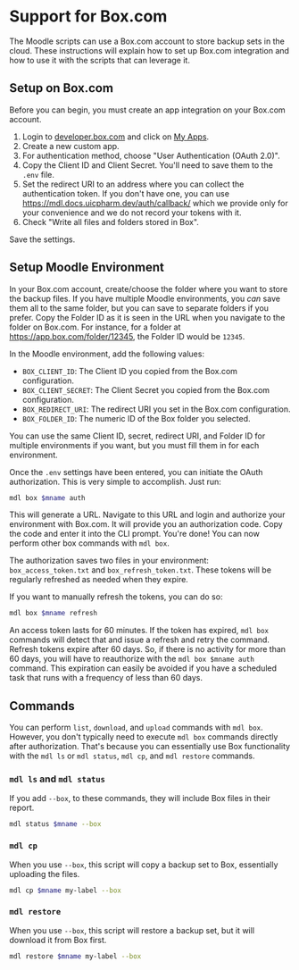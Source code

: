 # Support for Box.com

The Moodle scripts can use a Box.com account to store backup sets in the cloud. These
instructions will explain how to set up Box.com integration and how to use it with the
scripts that can leverage it.

## Setup on Box.com

Before you can begin, you must create an app integration on your Box.com account.

1. Login to [developer.box.com](https://developer.box.com) and click on
   [My Apps](https://account.box.com/developers/console).
2. Create a new custom app.
3. For authentication method, choose "User Authentication (OAuth 2.0)".
4. Copy the Client ID and Client Secret. You'll need to save them to the `.env` file.
5. Set the redirect URI to an address where you can collect the authentication token. If
   you don't have one, you can use <https://mdl.docs.uicpharm.dev/auth/callback/> which we
   provide only for your convenience and we do not record your tokens with it.
6. Check "Write all files and folders stored in Box".

Save the settings.

## Setup Moodle Environment

In your Box.com account, create/choose the folder where you want to store the backup
files. If you have multiple Moodle environments, you *can* save them all to the same
folder, but you can save to separate folders if you prefer. Copy the Folder ID as it is
seen in the URL when you navigate to the folder on Box.com. For instance, for a folder
at <https://app.box.com/folder/12345>, the Folder ID would be `12345`.

In the Moodle environment, add the following values:

   - `BOX_CLIENT_ID`: The Client ID you copied from the Box.com configuration.
   - `BOX_CLIENT_SECRET`: The Client Secret you copied from the Box.com configuration.
   - `BOX_REDIRECT_URI`: The redirect URI you set in the Box.com configuration.
   - `BOX_FOLDER_ID`: The numeric ID of the Box folder you selected.

You can use the same Client ID, secret, redirect URI, and Folder ID for multiple
environments if you want, but you must fill them in for each environment.

Once the `.env` settings have been entered, you can initiate the OAuth authorization.
This is very simple to accomplish. Just run:

```bash
mdl box $mname auth
```

This will generate a URL. Navigate to this URL and login and authorize your environment
with Box.com. It will provide you an authorization code. Copy the code and enter it into
the CLI prompt. You're done! You can now perform other box commands with `mdl box`.

The authorization saves two files in your environment: `box_access_token.txt` and
`box_refresh_token.txt`. These tokens will be regularly refreshed as needed when they
expire.

If you want to manually refresh the tokens, you can do so:

```bash
mdl box $mname refresh
```

An access token lasts for 60 minutes. If the token has expired, `mdl box` commands will
detect that and issue a refresh and retry the command. Refresh tokens expire after 60
days. So, if there is no activity for more than 60 days, you will have to reauthorize
with the `mdl box $mname auth` command. This expiration can easily be avoided if you have
a scheduled task that runs with a frequency of less than 60 days.

## Commands

You can perform `list`, `download`, and `upload` commands with `mdl box`. However, you
don't typically need to execute `mdl box` commands directly after authorization. That's
because you can essentially use Box functionality with the `mdl ls` or `mdl status`,
`mdl cp`, and `mdl restore` commands.

### `mdl ls` and `mdl status`

If you add `--box`, to these commands, they will include Box files in their report.

```bash
mdl status $mname --box
```

### `mdl cp`

When you use `--box`, this script will copy a backup set to Box, essentially uploading
the files.

```bash
mdl cp $mname my-label --box
```

### `mdl restore`

When you use `--box`, this script will restore a backup set, but it will download it from
Box first.

```bash
mdl restore $mname my-label --box
```
